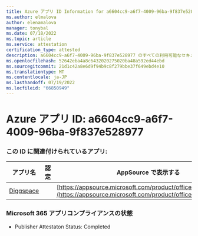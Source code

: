 ```yaml
---
title: Azure アプリ ID Information for a6604cc9-a6f7-4009-96ba-9f837e528977
ms.author: elmalova
author: elenamalova
manager: tonybal
ms.date: 07/18/2022
ms.topic: article
ms.service: attestation
certification_type: attested
description: a6604cc9-a6f7-4009-96ba-9f837e528977 のすべての利用可能なセキュリティとコンプライアンス情報。
ms.openlocfilehash: 52642eba4a8c6432020275020ba48a592ed44ebd
ms.sourcegitcommit: 21d1c42a8e6d9f94b9c8f279bbe37f649ebd4e10
ms.translationtype: MT
ms.contentlocale: ja-JP
ms.lasthandoff: 07/19/2022
ms.locfileid: "66850949"
---
```

# <a name="azure-app-id-a6604cc9-a6f7-4009-96ba-9f837e528977"></a>Azure アプリ ID: a6604cc9-a6f7-4009-96ba-9f837e528977


### <a name="apps-associated-with-this-id"></a>この ID に関連付けられているアプリ:
| **アプリ名** | **認定** | **AppSource で表示する** |
|--------------|---------------|-----------------------|
| [Diggspace](../forward/WA200004347.md) |  | [https://appsource.microsoft.com/product/office/WA200004347](https://appsource.microsoft.com/product/office/WA200004347) |

### <a name="microsoft-365-app-compliance-status"></a>Microsoft 365 アプリコンプライアンスの状態
- Publisher Attestaton Status: Completed
